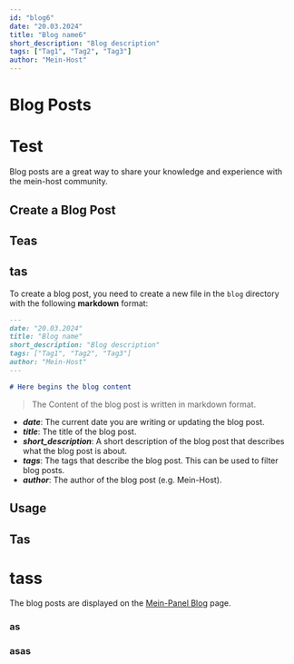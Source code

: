 ```yaml
---
id: "blog6"
date: "20.03.2024"
title: "Blog name6"
short_description: "Blog description"
tags: ["Tag1", "Tag2", "Tag3"]
author: "Mein-Host"
---
```


# Blog Posts
# Test
Blog posts are a great way to share your knowledge and experience with the mein-host community.

## Create a Blog Post
## Teas
## tas
To create a blog post, you need to create a new file in the `blog` directory with the following **markdown** format:
```markdown
---
date: "20.03.2024"
title: "Blog name"
short_description: "Blog description"
tags: ["Tag1", "Tag2", "Tag3"]
author: "Mein-Host"
---

# Here begins the blog content
```
> The Content of the blog post is written in markdown format. 
- ***date***: The current date you are writing or updating the blog post.
- ***title***: The title of the blog post.
- ***short_description***: A short description of the blog post that describes what the blog post is about.
- ***tags***: The tags that describe the blog post. This can be used to filter blog posts.
- ***author***: The author of the blog post (e.g. Mein-Host).

## Usage
## Tas
# tass
The blog posts are displayed on the [Mein-Panel Blog](https://panel.mein-host.com/blog) page.

### as
### asas
